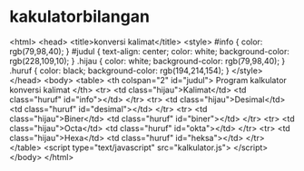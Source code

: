 # kakulatorbilangan
&lt;html> &lt;head>   &lt;title>konversi kalimat&lt;/title>   &lt;style>     #info {     color: rgb(79,98,40);   }     #judul {     text-align: center;     color: white;     background-color: rgb(228,109,10);   }     .hijau {     color: white;     background-color: rgb(79,98,40);   }     .huruf {     color: black;     background-color: rgb(194,214,154);   }   &lt;/style> &lt;/head>  &lt;body>   &lt;table>     &lt;th colspan="2" id="judul">       Program kalkulator konversi kalimat     &lt;/th>        &lt;tr>       &lt;td class="hijau">Kalimat&lt;/td>       &lt;td class="huruf" id="info">&lt;/td>     &lt;/tr>        &lt;tr>       &lt;td class="hijau">Desimal&lt;/td>       &lt;td class="huruf" id="desimal">&lt;/td>     &lt;/tr>       &lt;tr>       &lt;td class="hijau">Biner&lt;/td>       &lt;td class="huruf" id="biner">&lt;/td>     &lt;/tr>       &lt;tr>       &lt;td class="hijau">Octa&lt;/td>       &lt;td class="huruf" id="okta">&lt;/td>     &lt;/tr>       &lt;tr>       &lt;td class="hijau">Hexa&lt;/td>       &lt;td class="huruf" id="heksa">&lt;/td>     &lt;/tr>     &lt;/table>   &lt;script type="text/javascript" src="kalkulator.js">   &lt;/script> &lt;/body> &lt;/html>

